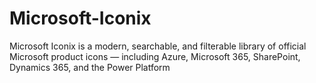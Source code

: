 # Microsoft-Iconix
Microsoft Iconix is a modern, searchable, and filterable library of official Microsoft product icons — including Azure, Microsoft 365, SharePoint, Dynamics 365, and the Power Platform
